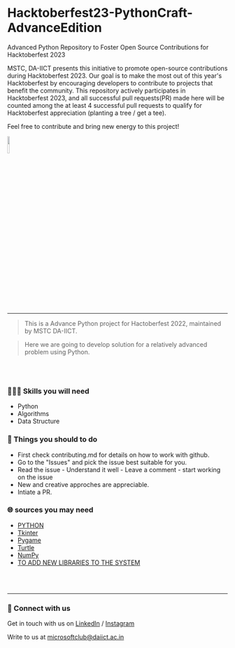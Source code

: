 # Hacktoberfest23-PythonCraft-AdvanceEdition 

Advanced Python Repository to Foster Open Source Contributions for Hacktoberfest 2023

MSTC, DA-IICT presents this initiative to promote open-source contributions during Hacktoberfest 2023. Our goal is to make the most out of this year's Hacktoberfest by encouraging developers to contribute to projects that benefit the community. This repository actively participates in Hacktoberfest 2023, and all successful pull requests(PR) made here will be counted among the at least 4 successful pull requests to qualify for Hacktoberfest appreciation (planting a tree / get a tee).

Feel free to contribute and bring new energy to this project!

<img src="https://camo.githubusercontent.com/b3076f833d2e466429e85b8213d86f1d67130a1d1d5fde98d712738aeed0f4d5/68747470733a2f2f7265732e636c6f7564696e6172792e636f6d2f6462767976666536312f696d6167652f75706c6f61642f76313631393739393234312f436963616461253230333330313a2532305265696e76656e7465642f4d5354435f66666d6f39762e706e67" width="10%">

---

>This is a Advance Python project for Hactoberfest 2022, maintained by MSTC DA-IICT.

>Here we are going to develop solution for a relatively advanced problem using Python.

<br><br>
### 👨🏻‍💻 Skills you will need
* Python
* Algorithms
* Data Structure

### 🎯 Things you should to do
* First check contributing.md for details on how to work with github.
* Go to the "Issues" and pick the issue best suitable for you. 
* Read the issue - Understand it well - Leave a comment - start working on the issue
* New and creative approches are appreciable.
* Intiate a PR.


### 🌐 sources you may need
  * [PYTHON](https://docs.python.org/3/)
  * [Tkinter](https://docs.python.org/3/library/tk.html,https://github.com/TomSchimansky/CustomTkinter)
  * [Pygame](https://www.pygame.org/docs/)
  * [Turtle](https://docs.python.org/3/library/turtle.html)
  * [NumPy](https://numpy.org/)
  * [TO ADD NEW LIBRARIES TO THE SYSTEM](https://pip.pypa.io/en/stable/getting-started/)


<br><br>

---
  
### 🔗 Connect with us
Get in touch with us on [LinkedIn](https://www.linkedin.com/company/microsoft-student-technical-club-da-iict/) / [Instagram](https://www.instagram.com/mstc.daiict/)

Write to us at microsoftclub@daiict.ac.in
